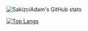 
![SakizciAdam's GitHub stats](https://github-readme-stats.vercel.app/api?username=SakizciAdam&count_private=true)

[![Top Langs](https://github-readme-stats.vercel.app/api/top-langs/?username=SakizciAdam)](https://github.com/anuraghazra/github-readme-stats)


